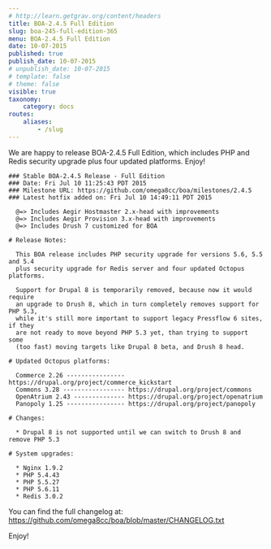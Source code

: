 ```yaml
---
# http://learn.getgrav.org/content/headers
title: BOA-2.4.5 Full Edition
slug: boa-245-full-edition-365
menu: BOA-2.4.5 Full Edition
date: 10-07-2015
published: true
publish_date: 10-07-2015
# unpublish_date: 10-07-2015
# template: false
# theme: false
visible: true
taxonomy:
    category: docs
routes:
    aliases:
        - /slug
---
```


 We are happy to release BOA-2.4.5 Full Edition, which includes PHP and Redis security upgrade plus four updated platforms. Enjoy!

 
    ### Stable BOA-2.4.5 Release - Full Edition
    ### Date: Fri Jul 10 11:25:43 PDT 2015
    ### Milestone URL: https://github.com/omega8cc/boa/milestones/2.4.5
    ### Latest hotfix added on: Fri Jul 10 14:49:11 PDT 2015
    
      @=> Includes Aegir Hostmaster 2.x-head with improvements
      @=> Includes Aegir Provision 3.x-head with improvements
      @=> Includes Drush 7 customized for BOA
    
    # Release Notes:
    
      This BOA release includes PHP security upgrade for versions 5.6, 5.5 and 5.4
      plus security upgrade for Redis server and four updated Octopus platforms.
    
      Support for Drupal 8 is temporarily removed, because now it would require
      an upgrade to Drush 8, which in turn completely removes support for PHP 5.3,
      while it's still more important to support legacy Pressflow 6 sites, if they
      are not ready to move beyond PHP 5.3 yet, than trying to support some
      (too fast) moving targets like Drupal 8 beta, and Drush 8 head.
    
    # Updated Octopus platforms:
    
      Commerce 2.26 ---------------- https://drupal.org/project/commerce_kickstart
      Commons 3.28 ----------------- https://drupal.org/project/commons
      OpenAtrium 2.43 -------------- https://drupal.org/project/openatrium
      Panopoly 1.25 ---------------- https://drupal.org/project/panopoly
    
    # Changes:
    
      * Drupal 8 is not supported until we can switch to Drush 8 and remove PHP 5.3
    
    # System upgrades:
    
      * Nginx 1.9.2
      * PHP 5.4.43
      * PHP 5.5.27
      * PHP 5.6.11
      * Redis 3.0.2


 You can find the full changelog at: https://github.com/omega8cc/boa/blob/master/CHANGELOG.txt

Enjoy!